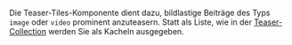 Die Teaser-Tiles-Komponente dient dazu, bildlastige Beiträge des Typs `image` oder `video` prominent anzuteasern. Statt als Liste, wie in der [Teaser-Collection](#teaser-collection) werden Sie als Kacheln ausgegeben.